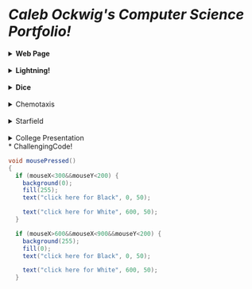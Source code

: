 # _Caleb Ockwig's Computer Science Portfolio!_
<details> 
  <summary><b>Web Page</b></summary> 
  <a href="https://ockwigc.github.io/OckwigWebPage2/">Link!</a>
  
 
  <p> <b>About the Project</b> <br>I thought it was a good way to introduce HTML and CSS into the course. Some problematic areas were lining up the pictures and getting them to show correctly. Other than that I was able to use html to create bodies and headers, and even links to websites (I used the same things here for these links) Anyway, If you wanna see some good pictures of my dog! click it.</p>
  </details>
  <br>

  <details> 
  <summary><b> Lightning!</b></summary>
  <a href="https://ockwigc.github.io/lightning2/">Link!</a>
  
  <p>
  </details>
  <br>

  <details><summary> <b>Dice</b> </summary>
  <a href="https://ockwigc.github.io/dice3/">Link!</a>
  </details>
  <br>

  <details> <summary> Chemotaxis </summary>
  <a href="https://ockwigc.github.io/chemotaxis4/">Link!</a>
  </details>
  <br>

  <details><summary> Starfield </summary>
  <a href="https://ockwigc.github.io/starfield5/">Link!</a>
  </details>  
  <br>

  <details> <summary> College Presentation </summary>
<a href="https://docs.google.com/presentation/d/e/2PACX-1vTOROAp5601MPr28pQ-yjpbVH7zN_lOFOv4SHpJflWcWFjNYG-UB2A5JB_5MDFEKUerzCmiDd7gl286/pub?start=false&loop=false&delayms=3000">Link!</a>
  </details>
* ChallengingCode!

```Java
void mousePressed()
{   
  if (mouseX<300&&mouseY<200) {
    background(0);
    fill(255);
    text("click here for Black", 0, 50);

    text("click here for White", 600, 50);
  }

  if (mouseX>600&&mouseX<900&&mouseY<200) {
    background(255);
    fill(0);
    text("click here for Black", 0, 50);

    text("click here for White", 600, 50);
  }
  ```
